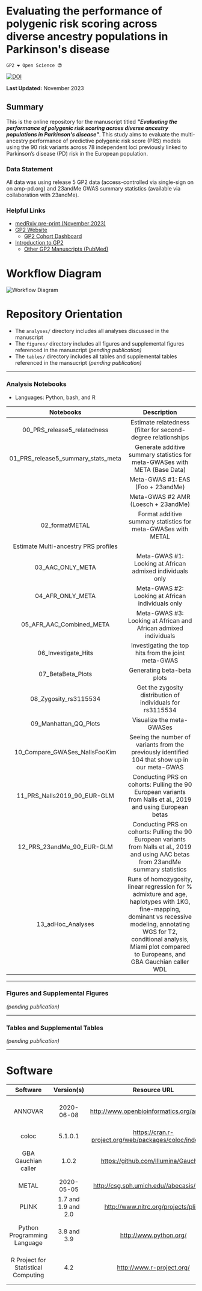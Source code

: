 # Evaluating the performance of polygenic risk scoring across diverse ancestry populations in Parkinson's disease 

`GP2 ❤️ Open Science 😍`

[![DOI](https://zenodo.org/)](https://zenodo.org/)

**Last Updated:** November 2023 

## Summary
This is the online repository for the manuscript titled ***"Evaluating the performance of polygenic risk scoring across diverse ancestry populations in Parkinson's disease"***.
This study aims to evaluate the multi-ancestry performance of predictive polygenic risk score (PRS) models using the 90 risk variants across 78 independent loci previously linked to Parkinson’s disease (PD) risk in the European population.

### Data Statement 
All data was using release 5 GP2 data (access-controlled via single-sign on on amp-pd.org) and 23andMe GWAS summary statistics (available via collaboration with 23andMe).

### Helpful Links 
- [medRxiv pre-print (November 2023)](https://www.medrxiv.org)
- [GP2 Website](https://gp2.org/)
    - [GP2 Cohort Dashboard](https://gp2.org/cohort-dashboard-advanced/)
- [Introduction to GP2](https://movementdisorders.onlinelibrary.wiley.com/doi/10.1002/mds.28494)
    - [Other GP2 Manuscripts (PubMed)](https://pubmed.ncbi.nlm.nih.gov/?term=%22global+parkinson%27s+genetics+program%22)


# Workflow Diagram 
![Workflow Diagram](https://github.com/GP2code/GP2-AFR-AAC-metaGWAS/blob/main/figures/PRS_Fig_1.png)




# Repository Orientation 
- The `analyses/` directory includes all analyses discussed in the manuscript
- The `figures/` directory includes all figures and supplemental figures referenced in the manuscript *(pending publication)*
- The `tables/` directory includes all tables and supplemental tables referenced in the mansucript *(pending publication)*

---
### Analysis Notebooks
* Languages: Python, bash, and R

| **Notebooks** |                                                    **Description**                                                   |
|:----------------:|:--------------------------------------------------------------------------------------------------------------------:|
|        00_PRS_release5_relatedness   | Estimate relatedness (filter for second-degree relationships |
|        01_PRS_release5_summary_stats_meta  | Generate additive summary statistics for meta-GWASes with META (Base Data)  |  
                                                                                       | Meta-GWAS #1: EAS (Foo + 23andMe)|
                                                                                      |  Meta-GWAS #2 AMR (Loesch + 23andMe) |
|        02_formatMETAL      | Format additive summary statistics for meta-GWASes with METAL |
|Estimate Multi-ancestry PRS profiles|
|        03_AAC_ONLY_META    | Meta-GWAS #1: Looking at African admixed individuals only |
|        04_AFR_ONLY_META    | Meta-GWAS #2: Looking at African individuals only |
|        05_AFR_AAC_Combined_META  | Meta-GWAS #3: Looking at African and African admixed individuals |
|        06_Investigate_Hits  | Investigating the top hits from the joint meta-GWAS |
|        07_BetaBeta_Plots    | Generating beta-beta plots |
|        08_Zygosity_rs3115534  | Get the zygosity distribution of individuals for rs3115534 |
|        09_Manhattan_QQ_Plots  | Visualize the meta-GWASes |
|        10_Compare_GWASes_NallsFooKim | Seeing the number of variants from the previously identified 104 that show up in our meta-GWAS |
|        11_PRS_Nalls2019_90_EUR-GLM  | Conducting PRS on cohorts: Pulling the 90 European variants from Nalls et al., 2019 and using European betas |
|        12_PRS_23andMe_90_EUR-GLM  | Conducting PRS on cohorts: Pulling the 90 European variants from Nalls et al., 2019 and using AAC betas from 23andMe summary statistics |
|        13_adHoc_Analyses | Runs of homozygosity, linear regression for % admixture and age, haplotypes with 1KG, fine-mapping, dominant vs recessive modeling, annotating WGS for T2, conditional analysis, Miami plot compared to Europeans, and GBA Gauchian caller WDL |

---
### Figures and Supplemental Figures

*(pending publication)*

---
### Tables and Supplemental Tables 

*(pending publication)*

---

# Software 

|               Software              |      Version(s)     |                       Resource URL                       |       RRID      |                                               Notes                                               |
|:-----------------------------------:|:-------------------:|:--------------------------------------------------------:|:---------------:|:-------------------------------------------------------------------------------------------------:|
|               ANNOVAR               |      2020-06-08     |        http://www.openbioinformatics.org/annovar/        | RRID:SCR_012821 |                refGene; avsnp150; ljb26_all; gnomad312_genome; used for annotation                |
|                coloc                |       5.1.0.1       | https://cran.r-project.org/web/packages/coloc/index.html |       N/A       |                                  R package; used for fine-mapping                                 |
|         GBA Gauchian caller         |        1.0.2        |           https://github.com/Illumina/Gauchian           |       N/A       |   Illumina's targeted variant caller for the GBA gene based on a whole-genome sequencing (WGS)    |
|                METAL                |      2020-05-05     |         http://csg.sph.umich.edu//abecasis/Metal/        | RRID:SCR_002013 |                                       used for meta-analyses                                      |
|                PLINK                | 1.7 and 1.9 and 2.0 |            http://www.nitrc.org/projects/plink           | RRID:SCR_001757 |                                     used for genetic analyses                                     |
|     Python Programming Language     |     3.8 and 3.9     |                  http://www.python.org/                  | RRID:SCR_008394 | pandas; numpy; seaborn; matplotlib; statsmodel; used for general data wrangling/plotting/analyses |
| R Project for Statistical Computing |         4.2         |                 http://www.r-project.org/                | RRID:SCR_001905 |   tidyverse; dplyr; tidyr; ggplot; data.table; used for general data wrangling/plotting/analyses  |
